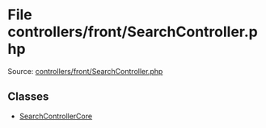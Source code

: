 File controllers/front/SearchController.php
=========

Source: [controllers/front/SearchController.php](https://github.com/PrestaShop/PrestaShop/blob/1.6.0.1/controllers/front/SearchController.php)


Classes
-------

* [SearchControllerCore](class.SearchControllerCore.md)

